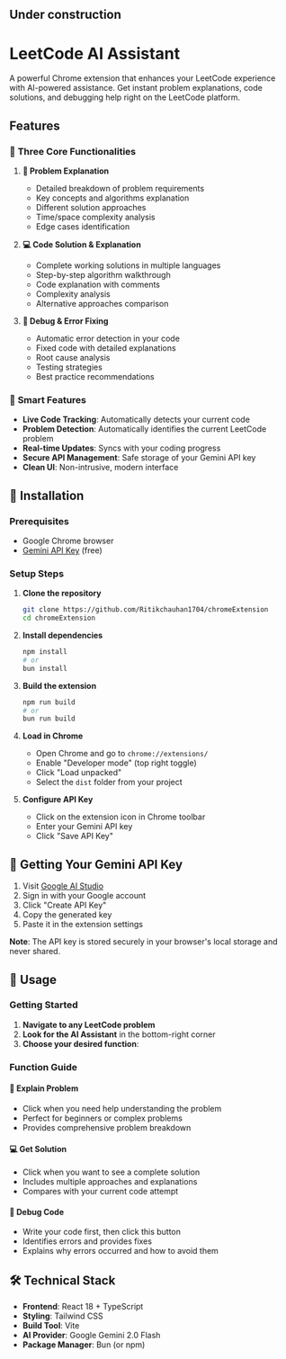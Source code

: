 ## Under construction 
# LeetCode AI Assistant

A powerful Chrome extension that enhances your LeetCode experience with AI-powered assistance. Get instant problem explanations, code solutions, and debugging help right on the LeetCode platform.

## Features

### 🧠 **Three Core Functionalities**

1. **📖 Problem Explanation**
   - Detailed breakdown of problem requirements
   - Key concepts and algorithms explanation
   - Different solution approaches
   - Time/space complexity analysis
   - Edge cases identification

2. **💻 Code Solution & Explanation**
   - Complete working solutions in multiple languages
   - Step-by-step algorithm walkthrough
   - Code explanation with comments
   - Complexity analysis
   - Alternative approaches comparison

3. **🐛 Debug & Error Fixing**
   - Automatic error detection in your code
   - Fixed code with detailed explanations
   - Root cause analysis
   - Testing strategies
   - Best practice recommendations

### 🎯 **Smart Features**

- **Live Code Tracking**: Automatically detects your current code
- **Problem Detection**: Automatically identifies the current LeetCode problem
- **Real-time Updates**: Syncs with your coding progress
- **Secure API Management**: Safe storage of your Gemini API key
- **Clean UI**: Non-intrusive, modern interface

## 🚀 Installation

### Prerequisites
- Google Chrome browser
- [Gemini API Key](https://aistudio.google.com/app/apikey) (free)

### Setup Steps

1. **Clone the repository**
   ```bash
   git clone https://github.com/Ritikchauhan1704/chromeExtension
   cd chromeExtension
   ```

2. **Install dependencies**
   ```bash
   npm install
   # or
   bun install
   ```

3. **Build the extension**
   ```bash
   npm run build
   # or
   bun run build
   ```

4. **Load in Chrome**
   - Open Chrome and go to `chrome://extensions/`
   - Enable "Developer mode" (top right toggle)
   - Click "Load unpacked"
   - Select the `dist` folder from your project

5. **Configure API Key**
   - Click on the extension icon in Chrome toolbar
   - Enter your Gemini API key
   - Click "Save API Key"

## 🔑 Getting Your Gemini API Key

1. Visit [Google AI Studio](https://aistudio.google.com/app/apikey)
2. Sign in with your Google account
3. Click "Create API Key"
4. Copy the generated key
5. Paste it in the extension settings

**Note**: The API key is stored securely in your browser's local storage and never shared.

## 📖 Usage

### Getting Started

1. **Navigate to any LeetCode problem**
2. **Look for the AI Assistant** in the bottom-right corner
3. **Choose your desired function**:

### Function Guide

#### 📖 Explain Problem
- Click when you need help understanding the problem
- Perfect for beginners or complex problems
- Provides comprehensive problem breakdown

#### 💻 Get Solution  
- Click when you want to see a complete solution
- Includes multiple approaches and explanations
- Compares with your current code attempt

#### 🐛 Debug Code
- Write your code first, then click this button
- Identifies errors and provides fixes
- Explains why errors occurred and how to avoid them


## 🛠️ Technical Stack

- **Frontend**: React 18 + TypeScript
- **Styling**: Tailwind CSS
- **Build Tool**: Vite
- **AI Provider**: Google Gemini 2.0 Flash
- **Package Manager**: Bun (or npm)

